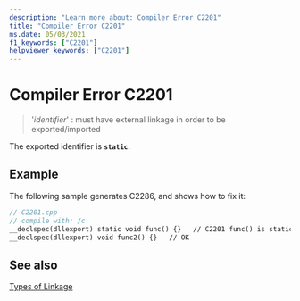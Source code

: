 ```yaml
---
description: "Learn more about: Compiler Error C2201"
title: "Compiler Error C2201"
ms.date: 05/03/2021
f1_keywords: ["C2201"]
helpviewer_keywords: ["C2201"]
---
```

# Compiler Error C2201

> '*identifier*' : must have external linkage in order to be exported/imported

The exported identifier is **`static`**.

## Example

The following sample generates C2286, and shows how to fix it:

```cpp
// C2201.cpp
// compile with: /c
__declspec(dllexport) static void func() {}   // C2201 func() is static
__declspec(dllexport) void func2() {}   // OK
```

## See also

[Types of Linkage](../../cpp/program-and-linkage-cpp.md)
